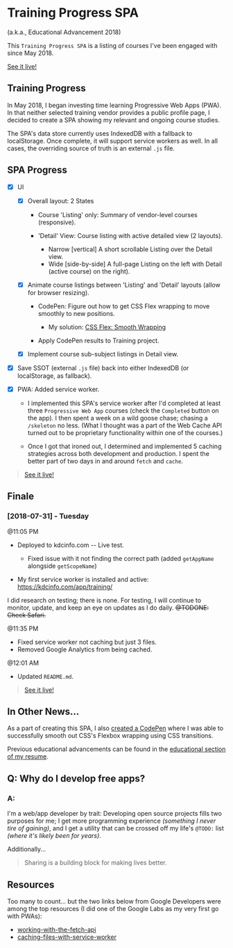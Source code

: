 # Training Progress SPA

(a.k.a., Educational Advancement 2018)

This `Training Progress SPA` is a listing of courses I've been engaged with since May 2018.

[See it live!](https://kdcinfo.com/app/training/)

## Training Progress

In May 2018, I began investing time learning Progressive Web Apps (PWA). In that neither selected training vendor provides a public profile page, I decided to create a SPA showing my relevant and ongoing course studies.

The SPA's data store currently uses IndexedDB with a fallback to localStorage. Once complete, it will support service workers as well. In all cases, the overriding source of truth is an external `.js` file.

## SPA Progress

- [x] UI

  - [x] Overall layout: 2 States

    - Course 'Listing' only: Summary of vendor-level courses (responsive).
    - 'Detail' View: Course listing with active detailed view (2 layouts).

      - Narrow [vertical] A short scrollable Listing over the Detail view.
      - Wide [side-by-side] A full-page Listing on the left with Detail (active course) on the right).

  - [x] Animate course listings between 'Listing' and 'Detail' layouts (allow for browser resizing).

    - CodePen: Figure out how to get CSS Flex wrapping to move smoothly to new positions.

      - My solution: [CSS Flex: Smooth Wrapping](https://codepen.io/KeithDC/pen/XYMgQj)

    - Apply CodePen results to Training project.

  - [x] Implement course sub-subject listings in Detail view.

- [x] Save SSOT (external `.js` file) back into either IndexedDB (or localStorage, as fallback).

- [x] PWA: Added service worker.

  - I implemented this SPA's service worker after I'd completed at least three `Progressive Web App` courses (check the `Completed` button on the app). I then spent a week on a wild goose chase; chasing a `/skeleton` no less. (What I thought was a part of the Web Cache API turned out to be proprietary functionality within one of the courses.)

  - Once I got that ironed out, I determined and implemented 5 caching strategies across both development and production. I spent the better part of two days in and around `fetch` and `cache`.

> [See it live!](https://kdcinfo.com/app/training/)

## Finale

### [2018-07-31] - Tuesday

@11:05 PM

  - Deployed to kdcinfo.com -- Live test.

    - Fixed issue with it not finding the correct path
    (added `getAppName` alongside `getScopeName`)

  - My first service worker is installed and active: https://kdcinfo.com/app/training/

  I did research on testing; there is none. For testing, I will continue to monitor, update, and keep an eye on updates as I do daily.
  ~~@TODONE: Check Safari.~~

@11:35 PM
  - Fixed service worker not caching but just 3 files.
  - Removed Google Analytics from being cached.

@12:01 AM
  - Updated `README.md`.

> [See it live!](https://kdcinfo.com/app/training/)

## In Other News...

As a part of creating this SPA, I also [created a CodePen](https://codepen.io/KeithDC/pen/XYMgQj) where I was able to successfully smooth out CSS's Flexbox wrapping using CSS transitions.

Previous educational advancements can be found in the [educational section of my resume](https://kdcinfo.com/resume.php?education).

## Q: Why do I develop free apps?

### A:

I'm a web/app developer by trait: Developing open source projects fills two purposes for me; I get more programming experience _(something I never tire of gaining)_, and I get a utility that can be crossed off my life's `@TODO:` list _(where it's likely been for years)_.

Additionally...

> Sharing is a building block for making lives better.

## Resources

Too many to count... but the two links below from Google Developers were among the top resources (I did one of the Google Labs as my very first go with PWAs):

  - [working-with-the-fetch-api](https://developers.google.com/web/ilt/pwa/working-with-the-fetch-api)
  - [caching-files-with-service-worker](https://developers.google.com/web/ilt/pwa/caching-files-with-service-worker)
